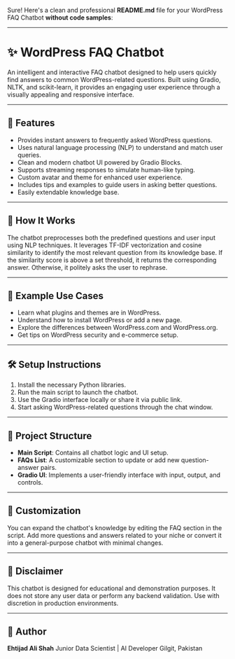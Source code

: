 Sure! Here's a clean and professional **README.md** file for your WordPress FAQ Chatbot **without code samples**:

---

# ✨ WordPress FAQ Chatbot

An intelligent and interactive FAQ chatbot designed to help users quickly find answers to common WordPress-related questions. Built using Gradio, NLTK, and scikit-learn, it provides an engaging user experience through a visually appealing and responsive interface.

---

## 🚀 Features

* Provides instant answers to frequently asked WordPress questions.
* Uses natural language processing (NLP) to understand and match user queries.
* Clean and modern chatbot UI powered by Gradio Blocks.
* Supports streaming responses to simulate human-like typing.
* Custom avatar and theme for enhanced user experience.
* Includes tips and examples to guide users in asking better questions.
* Easily extendable knowledge base.

---

## 🧠 How It Works

The chatbot preprocesses both the predefined questions and user input using NLP techniques. It leverages TF-IDF vectorization and cosine similarity to identify the most relevant question from its knowledge base. If the similarity score is above a set threshold, it returns the corresponding answer. Otherwise, it politely asks the user to rephrase.

---

## 💬 Example Use Cases

* Learn what plugins and themes are in WordPress.
* Understand how to install WordPress or add a new page.
* Explore the differences between WordPress.com and WordPress.org.
* Get tips on WordPress security and e-commerce setup.

---

## 🛠️ Setup Instructions

1. Install the necessary Python libraries.
2. Run the main script to launch the chatbot.
3. Use the Gradio interface locally or share it via public link.
4. Start asking WordPress-related questions through the chat window.

---

## 📁 Project Structure

* **Main Script**: Contains all chatbot logic and UI setup.
* **FAQs List**: A customizable section to update or add new question-answer pairs.
* **Gradio UI**: Implements a user-friendly interface with input, output, and controls.

---

## 🧩 Customization

You can expand the chatbot's knowledge by editing the FAQ section in the script. Add more questions and answers related to your niche or convert it into a general-purpose chatbot with minimal changes.

---

## 🔐 Disclaimer

This chatbot is designed for educational and demonstration purposes. It does not store any user data or perform any backend validation. Use with discretion in production environments.

---

## 👤 Author

**Ehtijad Ali Shah**
Junior Data Scientist | AI Developer
Gilgit, Pakistan




